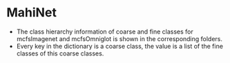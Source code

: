 # MahiNet
- The class hierarchy information of coarse and fine classes for mcfsImagenet and mcfsOmniglot is shown in the corresponding folders.  
- Every key in the dictionary is a coarse class, the value is a list of the fine classes of this coarse classes.
